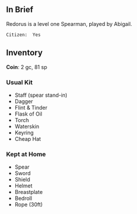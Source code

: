 
## In Brief

Redorus is a level one Spearman, played by Abigail.

    Citizen:  Yes

## Inventory

**Coin**: 2 gc, 81 sp

### Usual Kit

* Staff (spear stand-in)
* Dagger
* Flint & Tinder
* Flask of Oil
* Torch
* Waterskin
* Keyring
* Cheap Hat

### Kept at Home

* Spear
* Sword
* Shield
* Helmet
* Breastplate
* Bedroll
* Rope (30ft)

